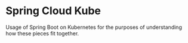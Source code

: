 # Spring Cloud Kube

Usage of Spring Boot on Kubernetes for the purposes of understanding how these pieces fit together.
